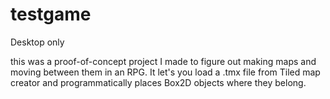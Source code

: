 # testgame
Desktop only

this was a proof-of-concept project I made to figure out making maps and moving between them in an RPG.
It let's you load a .tmx file from Tiled map creator and programmatically places Box2D objects where they belong.
